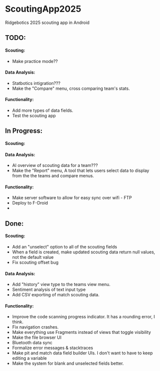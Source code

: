 # ScoutingApp2025
Ridgebotics 2025 scouting app in Android

## TODO:
#### Scouting:
- Make practice mode??
#### Data Analysis:
- Statbotics intigration???
- Make the "Compare" menu, cross comparing team's stats.
#### Functionality:
- Add more types of data fields.
- Test the scouting app

## In Progress:
#### Scouting:
#### Data Analysis:
- AI overview of scouting data for a team???
- Make the "Report" menu, A tool that lets users select data to display from the the teams and compare menus.
#### Functionality:
- Make server software to allow for easy sync over wifi - FTP
- Deploy to F-Droid
- 

## Done:
#### Scouting:
- Add an "unselect" option to all of the scouting fields
- When a field is created, make updated scouting data return null values, not the default value
- Fix scouting offset bug
#### Data Analysis:
- Add "history" view type to the teams view menu.
- Sentiment analysis of text input type
- Add CSV exporting of match scouting data.
#### Functionality:
- Improve the code scanning progress indicator. It has a rounding error, I think.
- Fix navigation crashes.
- Make everything use Fragments instead of views that toggle visibility
- Make the file browser UI
- Bluetooth data sync
- Formalize error messages & stacktraces
- Make pit and match data field builder UIs. I don't want to have to keep editing a variable
- Make the system for blank and unselected fields better.
